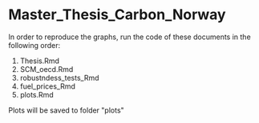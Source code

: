 # Master_Thesis_Carbon_Norway

In order to reproduce the graphs, run the code of these documents in the following order:
1. Thesis.Rmd
2. SCM_oecd.Rmd
3. robustndess_tests_Rmd
4. fuel_prices_Rmd
5. plots.Rmd

Plots will be saved to folder "plots"

